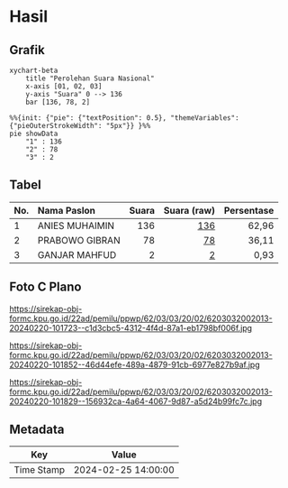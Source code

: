 # Hasil

## Grafik

```mermaid
xychart-beta
    title "Perolehan Suara Nasional"
    x-axis [01, 02, 03]
    y-axis "Suara" 0 --> 136
    bar [136, 78, 2]
```

```mermaid
%%{init: {"pie": {"textPosition": 0.5}, "themeVariables": {"pieOuterStrokeWidth": "5px"}} }%%
pie showData
    "1" : 136
    "2" : 78
    "3" : 2
```

## Tabel

| No. | Nama Paslon    | Suara | Suara (raw) | Persentase |
|:--- |:-------------- | -----:| -----------:| ----------:|
| 1   | ANIES MUHAIMIN | 136   | [136][p-1]  | 62,96      |
| 2   | PRABOWO GIBRAN | 78    | [78][p-2]   | 36,11      |
| 3   | GANJAR MAHFUD  | 2     | [2][p-3]    | 0,93       |


[p-1]: https://github.com/gigit-pemilu/pemilu-2024/blob/main/pilpres/hitung-suara/sub/62-kalimantan-tengah/sub/03-kapuas/sub/03-kapuas-timur/sub/2002-anjir-serapat-tengah/sub/013-tps/sub/paslon-1.txt
[p-2]: https://github.com/gigit-pemilu/pemilu-2024/blob/main/pilpres/hitung-suara/sub/62-kalimantan-tengah/sub/03-kapuas/sub/03-kapuas-timur/sub/2002-anjir-serapat-tengah/sub/013-tps/sub/paslon-2.txt
[p-3]: https://github.com/gigit-pemilu/pemilu-2024/blob/main/pilpres/hitung-suara/sub/62-kalimantan-tengah/sub/03-kapuas/sub/03-kapuas-timur/sub/2002-anjir-serapat-tengah/sub/013-tps/sub/paslon-3.txt

## Foto C Plano

https://sirekap-obj-formc.kpu.go.id/22ad/pemilu/ppwp/62/03/03/20/02/6203032002013-20240220-101723--c1d3cbc5-4312-4f4d-87a1-eb1798bf006f.jpg

https://sirekap-obj-formc.kpu.go.id/22ad/pemilu/ppwp/62/03/03/20/02/6203032002013-20240220-101852--46d44efe-489a-4879-91cb-6977e827b9af.jpg

https://sirekap-obj-formc.kpu.go.id/22ad/pemilu/ppwp/62/03/03/20/02/6203032002013-20240220-101829--156932ca-4a64-4067-9d87-a5d24b99fc7c.jpg


## Metadata

| Key        | Value               |
| ---------- | ------------------- |
| Time Stamp | 2024-02-25 14:00:00 |



